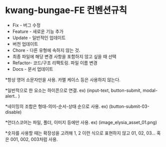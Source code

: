 # kwang-bungae-FE 컨벤션규칙

* Fix - 버그 수정
* Feature - 새로운 기능 추가
* Update - 일반적인 업데이트
* 버전 업데이트
* Chore - 다른 유형에 속하지 않는 것.
* 최종 파일에 해당 변경 사항을 포함하지 않고 싶을 때 선택
* Refactor- 코드/구조 리팩토링. 파일 이름 변경
* Docs - 문서 업데이트

*항상 영어 소문자만을 사용. 카멜 케이스 등은 사용하지 않는다.

*일반적으로 한 요소는 하이픈으로 연결. ex) (input-text, button-submit, modal-alert.. )

*네이밍의 조합은 형태-의미-순서-상태 순으로 사용. ex) (button-submit-03-disable)

*언더스코어는 파일, 폴더, 이미지 등에만 사용. ex) (image_elysia_asset_01.png)

*숫자를 사용할 때는 확장성을 고려해 1, 2 이런 식으로 표현하지 않고 01, 02, 03… 혹은 001, 002, 003처럼 사용. 
